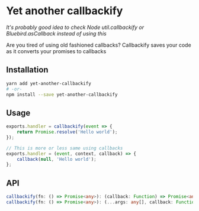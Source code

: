 # Yet another callbackify

*It's probably good idea to check Node util.callbackify or Bluebird.asCallback instead of using this*

Are you tired of using old fashioned callbacks? Callbackify saves your code as it converts your promises to callbacks

## Installation

```sh
yarn add yet-another-callbackify
# -or-
npm install --save yet-another-callbackify
```

## Usage

```javascript
exports.handler = callbackify(event => {
    return Promise.resolve('Hello world');
});

// This is more or less same using callbacks
exports.handler = (event, context, callback) => {
    callback(null, 'Hello world');
};
```

## API

```typescript
callbackify(fn: () => Promise<any>): (callback: Function) => Promise<any>
callbackify(fn: () => Promise<any>): (...args: any[], callback: Function) => Promise<any>
```